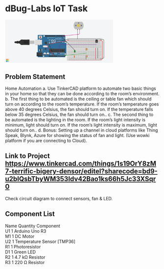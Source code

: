 # dBug-Labs IoT Task
<img src="https://github.com/Harshilmalhotra/dBug-Labs/blob/main/Connections.png" height=40% width=70%>

## Problem Statement
Home Automation
a. Use TinkerCAD platform to automate two basic things in your home so
that they can be done according to the room’s environment.
b. The first thing to be automated is the ceiling or table fan which should
turn on according to the room’s temperature. If the room’s
temperature goes above 40 degrees Celsius, the fan should turn on. If
the temperature falls below 35 degrees Celsius, the fan should turn on..
c. The second thing to be automated is the lighting in the room. If the
room’s light intensity is minimum, light should turn on. If the room’s
light intensity is maximum, light should turn on..
d. Bonus: Setting up a channel in cloud platforms like Thing Speak, Blynk,
Azure for showing the status of fan and light. (Use wowki platform if
you are connecting to Cloud).
## Link to Project https://www.tinkercad.com/things/1s19OrY8zM7-terrific-bigery-densor/editel?sharecode=bd9-u2bIQsbTbyWM353Idv42Bao1ks66h5Jc33XSqr0
Check circuit diagram to connect sensors, fan & LED.
## Component List
Name	Quantity	Component  <br>
U1	1	Arduino Uno R3  <br>
M1	1	DC Motor  <br>
U2	1	Temperature Sensor [TMP36]  <br>
R1	1	Photoresistor  <br>
D1	1	Green LED  <br>
R2	1	4.7 kΩ Resistor  <br>
R3	1	220 Ω Resistor  <br>

